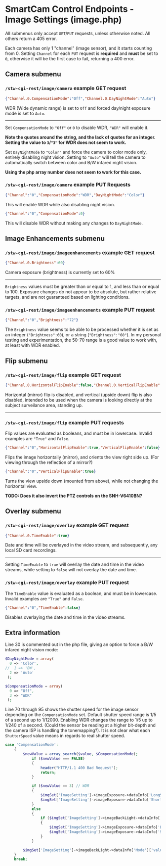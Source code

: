# SmartCam Control Endpoints - Image Settings (image.php)

All submenus only accept `GET`/`PUT` requests, unless otherwise noted. All others return a 405 error.

Each camera has only 1 "channel" (image sensor), and it starts counting from 0. Setting `Channel` for each `PUT` request is **required** and **must** be set to `0`, otherwise it will be the first case to fail, returning a 400 error.

## Camera submenu

### `/stw-cgi-rest/image/camera` example GET request

```json
{"Channel.0.CompensationMode":"Off","Channel.0.DayNightMode":"Auto"}
```

WDR (Wide dynamic range) is set to `Off` and forced day/night exposure mode is set to `Auto`.

---

Set `CompensationMode` to `"Off"` or `0` to disable WDR, `"WDR"` will enable it.

**Note the quotes around the string, and the lack of quotes for an integer. Setting the value to `3`/`"3"` for WDR does not seem to work.**

Set `DayNightMode` to `"Color"` and force the camera to color mode only, entirely disabling night vision. Setting to `"Auto"` will tell the camera to automatically switch between color and B/W infared night vision.

**Using the php array number does not seem to work for this case.**

### `/stw-cgi-rest/image/camera` example PUT Requests

```json
{"Channel":"0","CompensationMode":"WDR","DayNightMode":"Color"}
```

This will enable WDR while also disabling night vision.

```json
{"Channel":"0","CompensationMode":0}
```

This will disable WDR without making any changes to `DayNightMode`.

## Image Enhancements submenu

### `/stw-cgi-rest/image/imageenhancements` example GET request

```json
{"Channel.0.Brightness":60}
```

Camera exposure (brightness) is currently set to 60%

---

`Brightness` values must be greater than or equal to 1, and less than or equal to 100. Exposure changes do not appear to be absolute, but rather relative targets, and are not guaranteed based on lighting conditions.

### `/stw-cgi-rest/image/imageenhancements` example PUT request

```json
{"Channel":"0","Brightness":"72"}
```

The `Brightness` value seems to be able to be processed whether it is set as an integer (`"Brightness":60`), or a string (`"Brightness":"60"`). In my personal testing and experimentation, the 50-70 range is a good value to work with, at least with WDR enabled.

## Flip submenu

### `/stw-cgi-rest/image/flip` example GET request

```json
{"Channel.0.HorizontalFlipEnable":false,"Channel.0.VerticalFlipEnable":false}
```

Horizontal (mirror) flip is disabled, and vertical (upside down) flip is also disabled, intended to be used when the camera is looking directly at the subject surveilance area, standing up.

---

### `/stw-cgi-rest/image/flip` example PUT requests

Flip values are evaluated as booleans, and must be in lowercase. Invalid examples are `"True"` and `False`.

```json
{"Channel":"0","HorizontalFlipEnable":true,"VerticalFlipEnable":false}
```

Flips the image horizontally (mirror), and orients the view right side up. (For viewing through the reflection of a mirror?)

```json
{"Channel":"0","VerticalFlipEnable":true}
```

Turns the view upside down (mounted from above), while not changing the horizontal view.

**TODO: Does it also invert the PTZ controls on the SNH-V6410BN?**

## Overlay submenu

### `/stw-cgi-rest/image/overlay` example GET request

```json
{"Channel.0.TimeEnable":true}
```

Date and time will be overlayed in the video stream, and subsequently, any local SD card recordings.

---

Setting `TimeEnable` to `true` will overlay the date and time in the video streams, while setting to `false` will not overlay the date and time.

### `/stw-cgi-rest/image/overlay` example PUT request

The `TimeEnable` value is evaluated as a boolean, and must be in lowercase. Invalid examples are `"True"` and `False`.

```json
{"Channel":"0","TimeEnable":false}
```

Disables overlaying the date and time in the video streams.

## Extra information

Line 30 is commented out in the php file, giving an option to force a B/W infared night vision mode:

```php
$DayNightMode = array(
  0 => 'Color',
//  1 => 'BW',
  2 => 'Auto'
 );

$CompensationMode = array(
  0 => "Off",
  3 => "WDR"
 );
```

Line 70 through 95 shows the shutter speed for the image sensor depending on the `CompensationMode` set. Default shutter speed range is 1/5 of a second up to 1/12000. Enabling WDR changes the range to 1/5 up to 1/240 of a second. (Could the sensor be reading at a higher bit-depth and the camera ISP is handling the tonemapping?). It is not clear what each `ShutterSpeed` value means in regards to real shutter speed.

```php
case 'CompensationMode':
    {
        $newValue = array_search($value, $CompensationMode);
            if ($newValue === FALSE)
            {
                header("HTTP/1.1 400 Bad Request");
                return;
            }

            if ($newValue == 3) // WDR
            {
                $imgSet['ImageSetting']->imageExposure->dataInfo['LongShutterSpeed']['value'] = 4; //MinShutter = 1/5
                $imgSet['ImageSetting']->imageExposure->dataInfo['ShortShutterSpeed']['value'] = 16; //MaxShutter = 1/240
            }
            else
            {
                if ($imgSet['ImageSetting']->imageBackLight->dataInfo['Mode']['value'] == 3)
                {
                    $imgSet['ImageSetting']->imageExposure->dataInfo['LongShutterSpeed']['value'] = 4; //MinShutter = 1/5
                    $imgSet['ImageSetting']->imageExposure->dataInfo['ShortShutterSpeed']['value'] = 29; //MaxShutter = 1/12000
                }
            }

        $imgSet['ImageSetting']->imageBackLight->dataInfo['Mode']['value'] = $newValue;
    }
    break;
```
